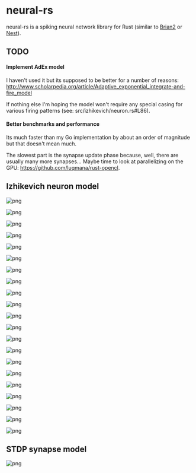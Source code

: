 neural-rs
===

neural-rs is a spiking neural network library for Rust (similar to [Brian2](https://github.com/brian-team/brian2) or [Nest](http://www.nest-initiative.org/Software:About_NEST)).

TODO
---

#### Implement AdEx model

I haven't used it but its supposed to be better for a number of reasons: http://www.scholarpedia.org/article/Adaptive_exponential_integrate-and-fire_model

If nothing else I'm hoping the model won't require any special casing for various firing patterns (see: src/izhikevich/neuron.rs#L86).

#### Better benchmarks and performance

Its much faster than my Go implementation by about an order of magnitude but that doesn't mean much.

The slowest part is the synapse update phase because, well, there are usually many more synapses... Maybe time to look at parallelizing on the GPU: https://github.com/luqmana/rust-opencl.

Izhikevich neuron model
---

![png](Neural_files/Neural_1_0.png)

![png](Neural_files/Neural_2_0.png)

![png](Neural_files/Neural_3_0.png)

![png](Neural_files/Neural_4_0.png)

![png](Neural_files/Neural_5_0.png)

![png](Neural_files/Neural_6_0.png)

![png](Neural_files/Neural_7_0.png)

![png](Neural_files/Neural_8_0.png)

![png](Neural_files/Neural_9_0.png)

![png](Neural_files/Neural_10_0.png)

![png](Neural_files/Neural_11_0.png)

![png](Neural_files/Neural_12_0.png)

![png](Neural_files/Neural_13_0.png)

![png](Neural_files/Neural_14_0.png)

![png](Neural_files/Neural_15_0.png)

![png](Neural_files/Neural_16_0.png)

![png](Neural_files/Neural_17_0.png)

![png](Neural_files/Neural_18_0.png)

![png](Neural_files/Neural_19_0.png)

![png](Neural_files/Neural_20_0.png)

![png](Neural_files/Neural_21_0.png)

STDP synapse model
---

![png](Neural_files/Neural_22_0.png)
